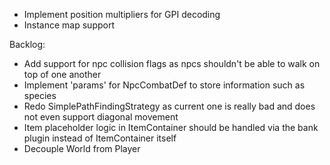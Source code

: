 - Implement position multipliers for GPI decoding
- Instance map support

Backlog:
- Add support for npc collision flags as npcs shouldn't be able to walk on top of one another
- Implement 'params' for NpcCombatDef to store information such as species
- Redo SimplePathFindingStrategy as current one is really bad and does not even support diagonal movement
- Item placeholder logic in ItemContainer should be handled via the bank plugin instead of ItemContainer itself
- Decouple World from Player